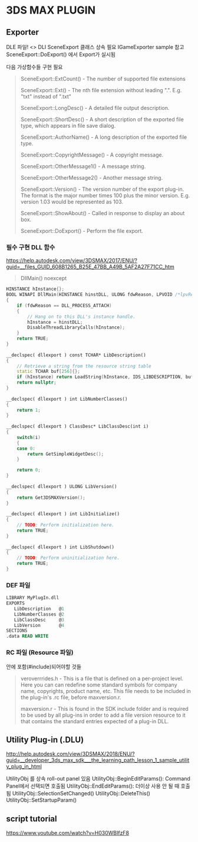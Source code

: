 # 3DS MAX PLUGIN
## Exporter
DLE 파일! <> DLI
SceneExport 클래스 상속 필요
IGameExporter sample 참고
SceneExport::DoExport() 에서 Export가 실시됨

다음 가상함수들 구현 필요
> SceneExport::ExtCount() - The number of supported file extensions
> 
> SceneExport::Ext() - The nth file extension without leading ".". E.g. "txt" instead of ".txt"
> 
> SceneExport::LongDesc() - A detailed file output description.
> 
> SceneExport::ShortDesc() - A short description of the exported file type, which appears in file save dialog.
> 
> SceneExport::AuthorName() - A long description of the exported file type.
> 
> SceneExport::CopyrightMessage() - A copyright message.
> 
> SceneExport::OtherMessage1() - A message string.
> 
> SceneExport::OtherMessage2() - Another message string.
> 
> SceneExport::Version() - The version number of the export plug-in. The format is the major number times 100 plus the minor version. E.g. version 1.03 would be represented as 103.
> 
> SceneExport::ShowAbout() - Called in response to display an about box.
> 
> SceneExport::DoExport() - Perform the file export.

### 필수 구현 DLL 함수
https://help.autodesk.com/view/3DSMAX/2017/ENU/?guid=__files_GUID_608B1265_B25E_47BB_A49B_5AF2A27F71CC_htm
> DllMain() noexcept
```cpp
HINSTANCE hInstance{};
BOOL WINAPI DllMain(HINSTANCE hinstDLL, ULONG fdwReason, LPVOID /*lpvReserved*/)
{
    if (fdwReason == DLL_PROCESS_ATTACH)
    {
        // Hang on to this DLL's instance handle.
        hInstance = hinstDLL;
        DisableThreadLibraryCalls(hInstance);
    }
    return TRUE;
}
 
__declspec( dllexport ) const TCHAR* LibDescription()
{
    // Retrieve a string from the resource string table
    static TCHAR buf[256]{};
    if (hInstance) return LoadString(hInstance, IDS_LIBDESCRIPTION, buf, sizeof(buf)) ? buf : nullptr;
    return nullptr;
}
 
__declspec( dllexport ) int LibNumberClasses()
{
    return 1;
}
 
__declspec( dllexport ) ClassDesc* LibClassDesc(int i)
{
    switch(i)
    {
    case 0:
        return GetSimpleWidgetDesc();
    }

    return 0;
}
 
__declspec( dllexport ) ULONG LibVersion()
{
    return Get3DSMAXVersion();
}
 
__declspec( dllexport ) int LibInitialize()
{
    // TODO: Perform initialization here.
    return TRUE;
}
 
__declspec( dllexport ) int LibShutdown()
{
    // TODO: Perform uninitialization here.
    return TRUE;
}
```

### DEF 파일
```def
LIBRARY MyPlugIn.dll
EXPORTS
   LibDescription   @1
   LibNumberClasses @2
   LibClassDesc     @3
   LibVersion       @4
SECTIONS
.data READ WRITE
```

### RC 파일 (Resource 파일)
안에 포함(#include)되어야할 것들
> veroverrrides.h - This is a file that is defined on a per-project level. Here you can can redefine some standard symbols for company name, copyrights, product name, etc. This file needs to be included in the plug-in's .rc file, before maxversion.r.
> 
> maxversion.r - This is found in the SDK include folder and is required to be used by all plug-ins in order to add a file version resource to it that contains the standard entries expected of a plug-in DLL.


## Utility Plug-in (.DLU)
http://help.autodesk.com/view/3DSMAX/2018/ENU/?guid=__developer_3ds_max_sdk___the_learning_path_lesson_1_sample_utility_plug_in_html

UtilityObj 를 상속
roll-out panel 있음
UtilityObj::BeginEditParams(): Command Panel에서 선택되면 호출됨
UtilityObj::EndEditParams(): 더이상 사용 안 될 때 호출됨
UtilityObj::SelectionSetChanged()
UtilityObj::DeleteThis()
UtilityObj::SetStartupParam()

## script tutorial
https://www.youtube.com/watch?v=H030WBIfzF8